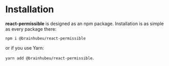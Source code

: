 # Installation

**react-permissible** is designed as an npm package. Installation is as simple as every package there:  

`npm i @brainhubeu/react-permissible`

or if you use Yarn:

`yarn add @brainhubeu/react-permissible`.

